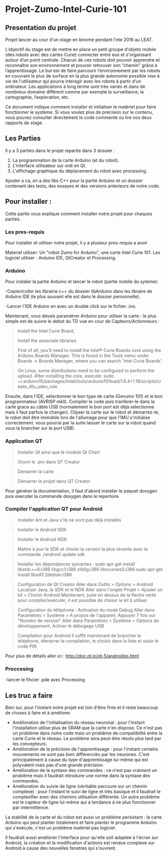 # Projet-Zumo-Intel-Curie-101

## Presentation du projet

Projet lancer au cour d'un stage en binome pendant l'ete 2016 au LEAT.

L’objectif du stage est de mettre en place un petit groupe d'objets mobile (des robots avec des cartes Curie) connecter entre eux et s'organisant autour d’un point centrale. Chacun de ces robots doit pouvoir apprendre et reconnaître son environnement et pouvoir retrouver son “chemin” grâce à l’apprentissage. Le but est de faire parcourir l’environnement par les robots en couvrant le plus de surface en la plus grande autonomie possible vise à vie de l'utilisateur qui pourra interagir avec les robots à partir d’un ordinateur.
Les applications à long terme sont très variés et dans de nombreux domaine différent  comme par exemple la surveillance, la cartographie, l’exploration, etc. 

Ce document indique comment installer et initialiser le matériel pour faire fonctionner le système. Si vous voulez plus de précision sur le contenu, vous pouvez consulter directement le code commenté ou lire nos deux rapports de stage.

## Les Parties

Il y a 3 parties dans le projet repartie dans 3 dossier :

1. La programmation de la carte Arduino (et du robot).
2. L'interface utilisateur sur ordi en Qt.
3. L'affichage graphique du déplacement du robot avec processing.

Ajouter a ca, on a des libs C++ pour la partie Arduino et un dossier contenant des tests, des essayes et des versions anterieurs de notre code.

## Pour installer : 

Cette partie vous explique comment installer notre projet pour chaques parties.

### Les pres-requis

Pour installer et utiliser notre projet, il y a plusieur pres-requis a avoir

Materiel utiliser: Un "robot Zumo for Arduino", une carte Intel Curie 101.
Les logiciel utiliser : Arduino IDE, QtCreator et Processing.
 
 
### Arduino

Pour instaler la partie Arduino et lancer le robot (partie mobile du syteme):

-Copier/coller les librairie c++ du dossier libArduino dans les libraire de Arduino IDE (le plus souvant elle est dans le dossier personnelle).

-Lancer l'IDE Arduino en avec un double click sur le fichier .ino. 


Maintenant, vous devais paramètrer Arduino pour utiliser la carte : le plus simple est de suivre le debut du TD vue en cour de Capteurs/Actionneurs : 

> Install the Intel Curie Board,

> Install the associate libraries.

> First of all, you'll need to install the Intel® Curie Boards core using the Arduino Boards Manager.
> This is found in the Tools menu under Boards -> Boards Manager, where you can search 'Intel Curie
> Boards'.

> On Linux, some distributions need to be configured to perform the upload. After installing the core,
> execute:
> sudo ~/.arduino15/packages/Intel/tools/arduino101load/1.6.4+1.18/scripts/create_dfu_udev_rule

Ensuite, dans l'IDE, sélectionner le bon type de carte (Genuino 101) et le bon programmateur (AVRISP mkll). Compiler le code puis tranferer-le dans la carte grace au câble USB (normalement le bon port est déjà sélectionne mais il faut parfois le changer). Clipser la carte sur le robot et démarrez-le, le robot doit être immobile lors de l'allumage pour que l'IMU s'initialise correctement. vous pourrai par la suite laisser le carte sur la robot quand vous la brancher sur le port USB).

### Application QT

> Installer Qt ainsi que le module Qt Chart

> Ouvrir le .pro dans QT Creator

> Demarrer la carte 

> Démarrer le projet dans QT Creator

Pour générer la documentation, il faut d'abord installer le paquet doxygen puis executer la commande doxygen dans le repertoire

### Compiler l'application QT pour Android

> Installer Ant et Java s'ils ne sont pas déjà installés

> Installer le Android SDK

> Installer le Android NDK

> Mettre à jour le SDK et choisir la version la plus récente avec la commande
./android update sdk

> Installer les dépendances suivantes : 
sudo apt-get install libstdc++6:i386 libgcc1:i386 zlib1g:i386 libncurses5:i386
sudo apt-get install libsdl1.2debian:i386

> Configuration de Qt Creator 
Aller dans Outils > Options > Android
Localiser Java, le SDK et le NDK
Aller dans l'onglet Projet > Ajouter un kit > Choisir Android
Maintenant, juste en dessus de la fleche verte pour compiler/exécuter, il est possible de choisir le kit à utiliser

> Configuration du téléphone : Activation du mode Debug
Aller dans Paramètres > Système > A propos de l'appareil, Appuyer 7 fois sur "Numéro de version"
Aller dans Paramètres > Système > Options de développement, Activer le débogage USB

> Compilation pour Android
Il suffit maintenant de brancher le téléphone, démarrer la compilation, le choisir dans la liste et saisir le code PIN

Pour plus de détails aller ici : http://doc.qt.io/qt-5/androidgs.html

### Proccesing

-lancer le fihcier .pde avec Processing

## Les truc a faire

Bien sur, pour l'instant notre projet est loin d'être finie et il reste beaucoup de choses à faire et à améliorer.
* Amélioration de l'initialisation du réseau neuronal : pour l'instant l'installation utilise plus de SRAM que la carte n'en dispose. Ce n'est pas un problème dans notre code mais un problème de compatibilité entre la carte Curie et le réseau. Le problème sera peut-être résolu plus tard par les concepteurs.
* Amélioration de la précision de l'apprentissage : pour l'instant certains mouvements ne sont pas bien différenciés par les neurones. C'est principalement à cause du type d'apprentissage lui-même qui est polyvalent mais pas d'une grande précision. 
* Amélioration de la syntaxe des commandes : ce n'est pas vraiment un problème mais il faudrait introduire une norme dans la syntaxe des commandes.
* Amélioration du suivie de ligne (véritable parcoure sur un chemin complexe) : pour l'instant le suivi de ligne et très basique et il faudrait le complexifier avec des chemins utilisation différente. Un autre problème est le capteur de ligne lui-même qui a tendance à ne plus fonctionner par intermittence. 

La stabilité de la carte et du robot est aussi un problème persistant : la carte Arduino qui peut planter totalement et faire planter le programme Arduino qui s'exécute, c'est un problème matériel pas logiciel.

Il faudrait aussi améliorer l'interface pour qu'elle soit adaptée à l'écran sur Android, la création et la modification d'actions est rendue complexe sur Android à cause des nouvelles fenetres qui s'ouvrent.
